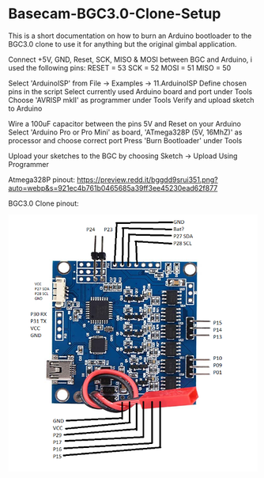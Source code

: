 # Basecam-BGC3.0-Clone-Setup

This is a short documentation on how to burn an Arduino bootloader to the BGC3.0 clone to use it for anything but the original gimbal application.

Connect +5V, GND, Reset, SCK, MISO & MOSI between BGC and Arduino, i used the following pins:
RESET = 53
SCK   = 52
MOSI  = 51
MISO  = 50

Select 'ArduinoISP' from File -> Examples -> 11.ArduinoISP
Define chosen pins in the script
Select currently used Arduino board and port under Tools
Choose 'AVRISP mkII' as programmer under Tools
Verify and upload sketch to Arduino

Wire a 100uF capacitor between the pins 5V and Reset on your Arduino  
Select 'Arduino Pro or Pro Mini' as board, 'ATmega328P (5V, 16MhZ)' as processor and choose correct port
Press 'Burn Bootloader' under Tools

Upload your sketches to the BGC by choosing Sketch -> Upload Using Programmer

Atmega328P pinout: https://preview.redd.it/bggdd9srui351.png?auto=webp&s=921ec4b761b0465685a39ff3ee45230ead62f877

BGC3.0 Clone pinout: 

![alt text](https://github.com/p-rott/Basecam-BGC3.0-Clone-Setup/blob/main/Basecam%20Clone%20Pinout.png?raw=true)
